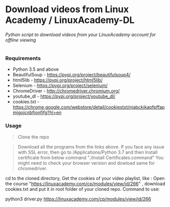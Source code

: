 # Download videos from Linux Academy / LinuxAcademy-DL

###### Python script to download videos from your LinuxAcademy account for offline viewing
#
#
### Requirements
- Python 3.5 and above
- BeautifulSoup - https://pypi.org/project/beautifulsoup4/
- html5lib - https://pypi.org/project/html5lib/
- Selenium - https://pypi.org/project/selenium/
- ChromeDriver - http://chromedriver.chromium.org/
- youtube_dl - https://pypi.org/project/youtube_dl/
- cookies.txt - https://chrome.google.com/webstore/detail/cookiestxt/njabckikapfpffapmjgojcnbfjonfjfg?hl=en

### Usage

> Clone the repo

> Download all the programs from the links above.
> If you face any issue with SSL error, then go to /Applications/Python 3.7 and then Install certificate from below command
"./Install Certificates.command"
> You might need to check your browser version and dowload same for chromedriver.


cd to the cloned directory, Get the cookies of your video playlist, like : Open the course "https://linuxacademy.com/cp/modules/view/id/266" , download cookies.txt and put it in root folder of your cloned repo. 
Command to use:

python3 driver.py <Username> <Password> https://linuxacademy.com/cp/modules/view/id/266

